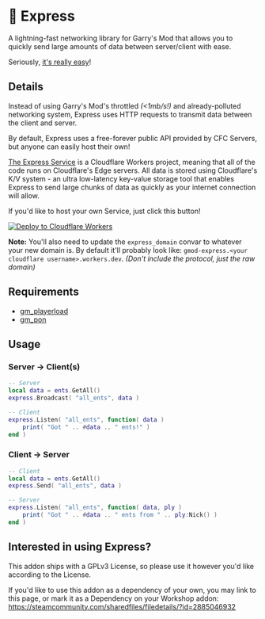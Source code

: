 # 🚄 Express
A lightning-fast networking library for Garry's Mod that allows you to quickly send large amounts of data between server/client with ease.

Seriously, [it's really easy](#Usage)!

## Details
Instead of using Garry's Mod's throttled _(<1mb/s!)_ and already-polluted networking system, Express uses HTTP requests to transmit data between the client and server.

By default, Express uses a free-forever public API provided by CFC Servers, but anyone can easily host their own!

[The Express Service](https://github.com/CFC-Servers/gm_express_service) is a Cloudflare Workers project, meaning that all of the code runs on Cloudflare's Edge servers.
All data is stored using Cloudflare's K/V system - an ultra low-latency key-value storage tool that enables Express to send large chunks of data as quickly as your internet connection will allow.

If you'd like to host your own Service, just click this button!

[![Deploy to Cloudflare Workers](https://deploy.workers.cloudflare.com/button)](https://deploy.workers.cloudflare.com/?url=https://github.com/CFC-Servers/gm_express_service)

**Note:** You'll also need to update the `express_domain` convar to whatever your new domain is. By default it'll probably look like: `gmod-express.<your cloudflare username>.workers.dev`. _(Don't include the protocol, just the raw domain)_

## Requirements
 - [gm_playerload](https://github.com/CFC-Servers/gm_playerload)
 - [gm_pon](https://github.com/CFC-Servers/gm_pon)

## Usage

### Server -> Client(s)
```lua
-- Server
local data = ents.GetAll()
express.Broadcast( "all_ents", data )

-- Client
express.Listen( "all_ents", function( data )
    print( "Got " .. #data .. " ents!" )
end )
```

### Client -> Server
```lua
-- Client
local data = ents.GetAll()
express.Send( "all_ents", data )

-- Server
express.Listen( "all_ents", function( data, ply )
    print( "Got " .. #data .. " ents from " .. ply:Nick() )
end )
```

## Interested in using Express?
This addon ships with a GPLv3 License, so please use it however you'd like according to the License.

If you'd like to use this addon as a dependency of your own, you may link to this page, or mark it as a Dependency on your Workshop addon: https://steamcommunity.com/sharedfiles/filedetails/?id=2885046932
